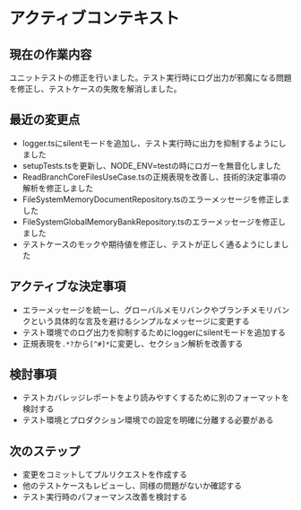# アクティブコンテキスト

## 現在の作業内容

ユニットテストの修正を行いました。テスト実行時にログ出力が邪魔になる問題を修正し、テストケースの失敗を解消しました。

## 最近の変更点

- logger.tsにsilentモードを追加し、テスト実行時に出力を抑制するようにしました
- setupTests.tsを更新し、NODE_ENV=testの時にロガーを無音化しました
- ReadBranchCoreFilesUseCase.tsの正規表現を改善し、技術的決定事項の解析を修正しました
- FileSystemMemoryDocumentRepository.tsのエラーメッセージを修正しました
- FileSystemGlobalMemoryBankRepository.tsのエラーメッセージを修正しました
- テストケースのモックや期待値を修正し、テストが正しく通るようにしました

## アクティブな決定事項

- エラーメッセージを統一し、グローバルメモリバンクやブランチメモリバンクという具体的な言及を避けるシンプルなメッセージに変更する
- テスト環境でのログ出力を抑制するためにloggerにsilentモードを追加する
- 正規表現を`.*?`から`[^#]*`に変更し、セクション解析を改善する

## 検討事項

- テストカバレッジレポートをより読みやすくするために別のフォーマットを検討する
- テスト環境とプロダクション環境での設定を明確に分離する必要がある

## 次のステップ

- 変更をコミットしてプルリクエストを作成する
- 他のテストケースもレビューし、同様の問題がないか確認する
- テスト実行時のパフォーマンス改善を検討する